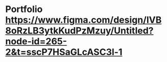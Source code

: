 # Portfolio  https://www.figma.com/design/lVB8oRzLB3ytkKudPzMzuy/Untitled?node-id=265-2&t=sscP7HSaGLcASC3l-1
